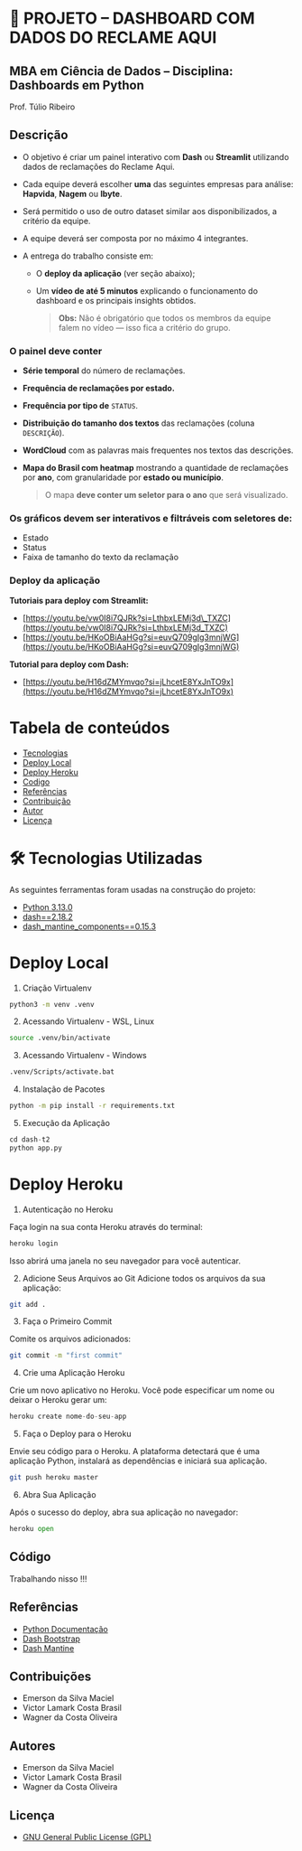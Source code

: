 📌 PROJETO – DASHBOARD COM DADOS DO RECLAME AQUI
===

MBA em Ciência de Dados – Disciplina: Dashboards em Python
---
Prof. Túlio Ribeiro


**Descrição**
---

* O objetivo é criar um painel interativo com **Dash** ou **Streamlit** utilizando dados de reclamações do Reclame Aqui.
* Cada equipe deverá escolher **uma** das seguintes empresas para análise: **Hapvida**, **Nagem** ou **Ibyte**.
* Será permitido o uso de outro dataset similar aos disponibilizados, a critério da equipe.
* A equipe deverá ser composta por no máximo 4 integrantes.
* A entrega do trabalho consiste em:

  * O **deploy da aplicação** (ver seção abaixo);
  * Um **vídeo de até 5 minutos** explicando o funcionamento do dashboard e os principais insights obtidos.

    > **Obs:** Não é obrigatório que todos os membros da equipe falem no vídeo — isso fica a critério do grupo.

### **O painel deve conter**

* **Série temporal** do número de reclamações.
* **Frequência de reclamações por estado.**
* **Frequência por tipo de** `STATUS`.
* **Distribuição do tamanho dos textos** das reclamações (coluna `DESCRIÇÃO`).
* **WordCloud** com as palavras mais frequentes nos textos das descrições.
* **Mapa do Brasil com heatmap** mostrando a quantidade de reclamações por **ano**, com granularidade por **estado ou município**.

  > O mapa **deve conter um seletor para o ano** que será visualizado.

### **Os gráficos devem ser interativos e filtráveis com seletores de:**

* Estado
* Status
* Faixa de tamanho do texto da reclamação

### **Deploy da aplicação**

**Tutoriais para deploy com Streamlit:**

* [https://youtu.be/vw0I8i7QJRk?si=LthbxLEMj3d\_TXZC](https://youtu.be/vw0I8i7QJRk?si=LthbxLEMj3d_TXZC)
* [https://youtu.be/HKoOBiAaHGg?si=euvQ709gIg3mnjWG](https://youtu.be/HKoOBiAaHGg?si=euvQ709gIg3mnjWG)

**Tutorial para deploy com Dash:**

* [https://youtu.be/H16dZMYmvqo?si=jLhcetE8YxJnTO9x](https://youtu.be/H16dZMYmvqo?si=jLhcetE8YxJnTO9x)



Tabela de conteúdos
===
<!--ts-->   
   * [Tecnologias](#🛠-tecnologias-utilizadas)
   * [Deploy Local](#deploy-local)
   * [Deploy Heroku](#deploy-heroku)
   * [Codigo](#código)     
   * [Referências](#referências)
   * [Contribuição](#contribuição)
   * [Autor](#autor)
   * [Licença](#licença)
<!--te-->

🛠 Tecnologias Utilizadas
===
As seguintes ferramentas foram usadas na construção do projeto:

- [Python 3.13.0](https://docs.python.org/pt-br/3/)
- [dash==2.18.2](https://dash.plotly.com/)
- [dash_mantine_components==0.15.3](https://www.dash-mantine-components.com/)

Deploy Local
===

1. Criação Virtualenv


~~~bash
python3 -m venv .venv
~~~


2. Acessando Virtualenv - WSL, Linux



~~~bash
source .venv/bin/activate
~~~


3. Acessando Virtualenv - Windows


~~~bash
.venv/Scripts/activate.bat
~~~


4. Instalação de Pacotes


~~~bash
python -m pip install -r requirements.txt
~~~

5. Execução da Aplicação


~~~python
cd dash-t2
python app.py
~~~

Deploy Heroku
===

1. Autenticação no Heroku

Faça login na sua conta Heroku através do terminal:

~~~python
heroku login
~~~
Isso abrirá uma janela no seu navegador para você autenticar.

2. Adicione Seus Arquivos ao Git
Adicione todos os arquivos da sua aplicação:

~~~bash
git add .
~~~

3. Faça o Primeiro Commit

Comite os arquivos adicionados:

~~~bash
git commit -m "first commit"
~~~

4. Crie uma Aplicação Heroku

Crie um novo aplicativo no Heroku. Você pode especificar um nome ou deixar o Heroku gerar um:

~~~python
heroku create nome-do-seu-app
~~~

5. Faça o Deploy para o Heroku

Envie seu código para o Heroku. A plataforma detectará que é uma aplicação Python, instalará as dependências e iniciará sua aplicação.

~~~bash
git push heroku master
~~~
6. Abra Sua Aplicação

Após o sucesso do deploy, abra sua aplicação no navegador:

~~~python
heroku open
~~~

Código
---

Trabalhando nisso !!!

Referências
---

- [Python Documentação](https://docs.python.org/pt-br/3/)
- [Dash Bootstrap](https://dash.plotly.com/)
- [Dash Mantine](https://www.dash-mantine-components.com/)


Contribuições
---

- Emerson da Silva Maciel
- Victor Lamark Costa Brasil
- Wagner da Costa Oliveira

Autores
---

- Emerson da Silva Maciel
- Victor Lamark Costa Brasil
- Wagner da Costa Oliveira

Licença
---

- [GNU General Public License (GPL)](https://www.gnu.org/licenses/gpl-3.0.html)